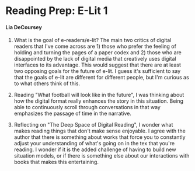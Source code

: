 # Reading Prep: E-Lit 1

#### Lia DeCoursey

1. What is the goal of e-readers/e-lit? The main two critics of digital readers that I've come across are 1) those who prefer the feeling of holding and turning the pages of a paper codex and 2) those who are disappointed by the lack of digital media that creatively uses digital interfaces to its advantage. This would suggest that there are at least two opposing goals for the future of e-lit. I guess it's sufficient to say that the goals of e-lit are different for different people, but I'm curious as to what others think of this.

2. Reading "What football will look like in the future", I was thinking about how the digital format really enhances the story in this situation. Being able to continuously scroll through conversations in that way emphasizes the passage of time in the narrative.

3. Reflecting on "The Deep Space of Digital Reading", I wonder what makes reading things that don't make sense enjoyable. I agree with the author that there is something about works that force you to constantly adjust your understanding of what's going on in the tex that you're reading. I wonder if it is the added challenge of having to build new situation models, or if there is something else about our interactions with books that makes this entertaining.